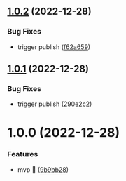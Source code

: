 ## [1.0.2](https://github.com/akhenda/eslint-config-heimdall/compare/v1.0.1...v1.0.2) (2022-12-28)


### Bug Fixes

* trigger publish ([f62a659](https://github.com/akhenda/eslint-config-heimdall/commit/f62a659145ae00f31b1bd67d28e38f49eafe91d0))

## [1.0.1](https://github.com/akhenda/eslint-config-heimdall/compare/v1.0.0...v1.0.1) (2022-12-28)


### Bug Fixes

* trigger publish ([290e2c2](https://github.com/akhenda/eslint-config-heimdall/commit/290e2c2b4a53dfdbe4c8ff60d49a1b60a6e2b26a))

# 1.0.0 (2022-12-28)


### Features

* mvp :tada: ([9b9bb28](https://github.com/akhenda/eslint-config-heimdall/commit/9b9bb280b99d51a02333a19ce40076faf50ec4dc))

